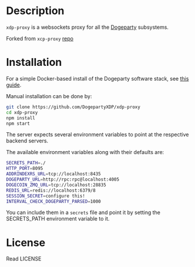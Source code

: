 # Description
`xdp-proxy` is a websockets proxy for all the [Dogeparty](https://dogeparty.net) subsystems.

Forked from `xcp-proxy` [repo](https://github.com/DogepartyXCP/xcp-proxy)

# Installation
For a simple Docker-based install of the Dogeparty software stack, see [this guide](https://dogeparty.net/dogenode/).

Manual installation can be done by:

```bash
git clone https://github.com/DogepartyXDP/xdp-proxy
cd xdp-proxy
npm install
npm start
```

The server expects several environment variables to point at the respective backend servers.

The available environment variables along with their defaults are:

```bash
SECRETS_PATH=./
HTTP_PORT=8095
ADDRINDEXRS_URL=tcp://localhost:8435
DOGEPARTY_URL=http://rpc:rpc@localhost:4005
DOGECOIN_ZMQ_URL=tcp://localhost:28835
REDIS_URL=redis://localhost:6379/8
SESSION_SECRET=configure this!
INTERVAL_CHECK_DOGEPARTY_PARSED=1000
```

You can include them in a `secrets` file and point it by setting the SECRETS_PATH
environment variable to it.

# License
Read LICENSE
